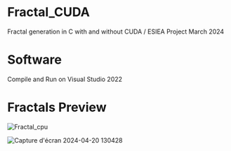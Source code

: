 # Fractal_CUDA
Fractal generation in C with and without CUDA / ESIEA Project March 2024

# Software 
Compile and Run on Visual Studio 2022

# Fractals Preview

![Fractal_cpu](https://github.com/TomaSeGa/Fractal_CUDA/assets/92670696/7c760df4-0749-413d-81ba-9b9f3fbab62b)

![Capture d'écran 2024-04-20 130428](https://github.com/TomaSeGa/Fractal_CUDA/assets/92670696/bd0d4247-bfe9-4909-8e98-64c3e635bd8c)
